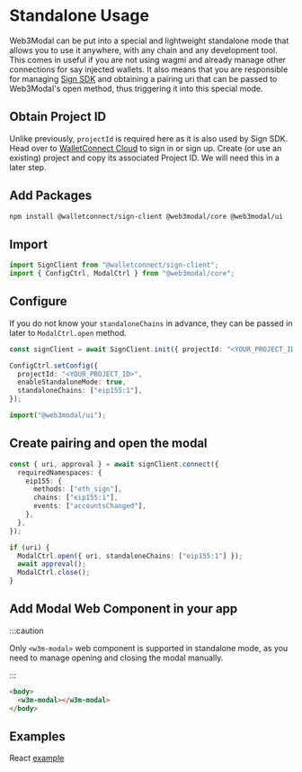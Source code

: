 # Standalone Usage

Web3Modal can be put into a special and lightweight standalone mode that allows you to use it anywhere, with any chain and any development tool. This comes in useful if you are not using wagmi and already manage other connections for say injected wallets. It also means that you are responsible for managing [Sign SDK](../introduction/sign.md) and obtaining a pairing uri that can be passed to Web3Modal's open method, thus triggering it into this special mode.

## Obtain Project ID

Unlike previously, `projectId` is required here as it is also used by Sign SDK. Head over to [WalletConnect Cloud](https://cloud.walletconnect.com/) to sign in or sign up. Create (or use an existing) project and copy its associated Project ID. We will need this in a later step.

## Add Packages

```bash npm2yarn
npm install @walletconnect/sign-client @web3modal/core @web3modal/ui
```

## Import

```ts
import SignClient from "@walletconnect/sign-client";
import { ConfigCtrl, ModalCtrl } from "@web3modal/core";
```

## Configure

If you do not know your `standaloneChains` in advance, they can be passed in later to `ModalCtrl.open` method.

```ts
const signClient = await SignClient.init({ projectId: "<YOUR_PROJECT_ID>" });

ConfigCtrl.setConfig({
  projectId: "<YOUR_PROJECT_ID>",
  enableStandaloneMode: true,
  standaloneChains: ["eip155:1"],
});

import("@web3modal/ui");
```

## Create pairing and open the modal

```ts
const { uri, approval } = await signClient.connect({
  requiredNamespaces: {
    eip155: {
      methods: ["eth_sign"],
      chains: ["eip155:1"],
      events: ["accountsChanged"],
    },
  },
});

if (uri) {
  ModalCtrl.open({ uri, standaloneChains: ["eip155:1"] });
  await approval();
  ModalCtrl.close();
}
```

## Add Modal Web Component in your app

:::caution

Only `<w3m-modal>` web component is supported in standalone mode, as you need to manage opening and closing the modal manually.

:::

```html
<body>
  <w3m-modal></w3m-modal>
</body>
```

## Examples

React [example](https://github.com/WalletConnect/web3modal/tree/V2/examples/react-standalone)
